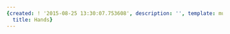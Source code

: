 ```yaml
---
{created: ! '2015-08-25 13:30:07.753608', description: '', template: muscle.html,
  title: Hands}
---
```

